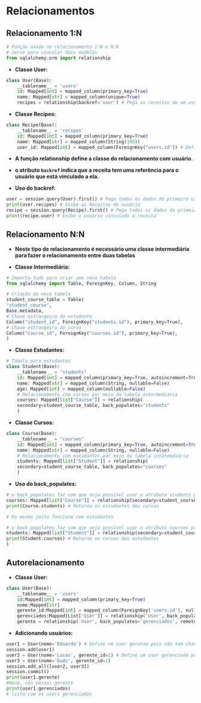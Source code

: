 # Relacionamentos
## **Relacionamento 1:N**
```py
# Função usada no relacionamento 1:N e N:N
# Serve para vincular dois modelos
from sqlalchemy.orm import relationship
```
- **Classe User:**
```py
class User(Base):
    __tablename__ = 'users'
    id: Mapped[int] = mapped_column(primary_key=True)
    name: Mapped[str] = mapped_column(unique=True)
    recipes = relationship(backref='user') # Pega as receitas de um user.
```
- **Classe Recipes:**
```py
class Recipe(Base):
    __tablename__ = 'recipes'
    id: Mapped[int] = mapped_column(primary_key=True)
    name: Mapped[str] = mapped_column(String(100))
    user_id: Mapped[int] = mapped_column(ForeignKey("users.id")) # Define a chave estrangeira (Lembrar de importar a Classe ForeignKey) 
```
- **A função relationship define a classe do relacionamento com
usuário.**
- **o atributo ```backref``` indica que a receita tem uma referência para
o usuário que está vinculado a ela.**

- **Uso do backref:**
```py
user = session.query(User).first() # Pega todos os dados do primeiro user da tabela User
print(user.recipes) # Exibe as Receitas do usuário
recipe = session.query(Recipe).first() # Pega todos os dados da primeira receita da tabela Recipes
print(recipe.user) # Exibe o usuário vinculado a receita
```

## **Relacionamento N:N**
- **Neste tipo de relacionamento é necessário uma classe intermediária para fazer o relacionamento entre duas tabelas**

- **Classe Intermediária:**
```py
# Importa tudo para criar uma nova tabela
from sqlalchemy import Table, ForeignKey, Column, String

# Criação da nova tabela
student_course_table = Table(
"student_course",
Base.metadata,
# Chave estrangeira do estudante
Column("student_id", ForeignKey("students.id"), primary_key=True),
# Chave estrangeira do curso
Column("course_id", ForeignKey("courses.id"), primary_key=True),
)
```
- **Classe Estudantes:**
```py
# Tabela para estudantes
class Student(Base):
    __tablename__ = "students"
    id: Mapped[int] = mapped_column(primary_key=True, autoincrement=True)
    name: Mapped[str] = mapped_column(String, nullable=False)
    age: Mapped[int] = mapped_column(nullable=False)
    # Relacionamento com cursos por meio da tabela intermediária
    courses: Mapped[list["Course"]] = relationship(
    secondary=student_course_table, back_populates="students"
    )
```
- **Classe Cursos:**
```py
class Course(Base):
    __tablename__ = "courses"
    id: Mapped[int] = mapped_column(primary_key=True, autoincrement=True)
    name: Mapped[str] = mapped_column(String, nullable=False)
    # Relacionamento com estudantes por meio da tabela intermediária
    students: Mapped[list["Student"]] = relationship(
    secondary=student_course_table, back_populates="courses"
    )
```

- **Uso do back_populates:**
```py
# o back_populates faz com que seja possível usar o atributo students para ver os alunos de certo curso
courses: Mapped[list["Course"]] = relationship(secondary=student_course_table, back_populates="students"
print(Course.students) # Retorna os estudantes dos cursos

# Do mesmo jeito funciona com estudantes

# o back_populates faz com que seja possível usar o atributo courses para ver os cursos de certo aluno
students: Mapped[list["Student"]] = relationship(secondary=student_course_table, back_populates="courses")
print(Student.courses) # Retorna os cursos dos estudantes
)
```
## **Autorelacionamento**
- **Classe User:**
```py 
class User(Base):
    __tablename__ = 'users'
    id:Mapped[int] = mapped_column(primary_key=True)
    nome:Mapped[str]
    gerente_id:Mapped[int] = mapped_column(ForeignKey('users.id'), nullable=True) # Chave estrangeira
    gerenciados:Mapped[List['User']] = relationship('User', back_populates='gerente') # Define um relacionamento com gerente
    gerente = relationship('User', back_populates='gerenciados', remote_side=[id]) # Define um relacionamento com os gerenciados
```
- **Adicionando usuários:**
```py
user1 = User(nome='Eduardo') # Define um user gerente pois não tem chave estrangeira
session.add(user1)
user2 = User(nome='Lucas', gerente_id=1) # Define um user gerenciado pelo user com id = 1
user3 = User(nome='Dudu', gerente_id=1)
session.add_all([user2, user3])
session.commit()
print(user1.gerente)
#None, não possui gerente
print(user1.gerenciados)
# lista com os users gerenciados
```

